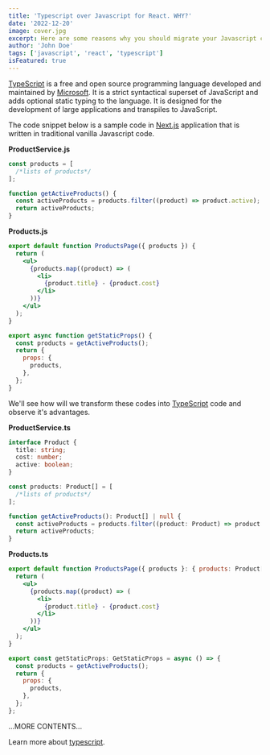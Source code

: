 ```yaml
---
title: 'Typescript over Javascript for React. WHY?'
date: '2022-12-20'
image: cover.jpg
excerpt: Here are some reasons why you should migrate your Javascript code into Typescript.
author: 'John Doe'
tags: ['javascript', 'react', 'typescript']
isFeatured: true
---
```


[TypeScript](https://www.typescriptlang.org/) is a free and open source programming language developed and maintained by [Microsoft](https://www.microsoft.com/). It is a strict syntactical superset of JavaScript and adds optional static typing to the language. It is designed for the development of large applications and transpiles to JavaScript.

The code snippet below is a sample code in [Next.js](https://nextjs.org/) application that is written in traditional vanilla Javascript code.

**ProductService.js**

```javascript
const products = [
  /*lists of products*/
];

function getActiveProducts() {
  const activeProducts = products.filter((product) => product.active);
  return activeProducts;
}
```

**Products.js**

```jsx
export default function ProductsPage({ products }) {
  return (
    <ul>
      {products.map((product) => (
        <li>
          {product.title} - {product.cost}
        </li>
      ))}
    </ul>
  );
}

export async function getStaticProps() {
  const products = getActiveProducts();
  return {
    props: {
      products,
    },
  };
}
```

We'll see how will we transform these codes into [TypeScript](https://www.typescriptlang.org/) code and observe it's advantages.

**ProductService.ts**

```typescript
interface Product {
  title: string;
  cost: number;
  active: boolean;
}

const products: Product[] = [
  /*lists of products*/
];

function getActiveProducts(): Product[] | null {
  const activeProducts = products.filter((product: Product) => product.active);
  return activeProducts;
}
```

**Products.ts**

```jsx
export default function ProductsPage({ products }: { products: Product[] }) {
  return (
    <ul>
      {products.map((product) => (
        <li>
          {product.title} - {product.cost}
        </li>
      ))}
    </ul>
  );
}

export const getStaticProps: GetStaticProps = async () => {
  const products = getActiveProducts();
  return {
    props: {
      products,
    },
  };
};
```

...MORE CONTENTS...

Learn more about [typescript](/blog-posts/categories/typescript 'pageLink').
